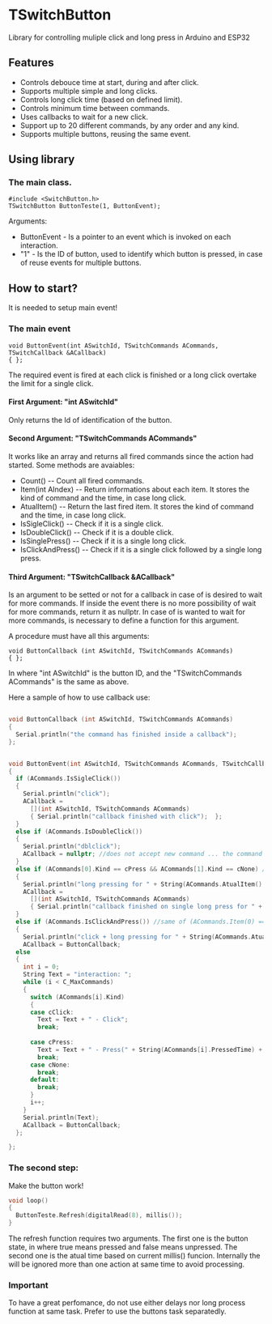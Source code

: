 # TSwitchButton
Library for controlling muliple click and long press in Arduino and ESP32


## Features
- Controls debouce time at start, during and after click.
- Supports multiple simple and long clicks.
- Controls long click time (based on defined limit).
- Controls minimum time between commands.
- Uses callbacks to wait for a new click.
- Support up to 20 different commands, by any order and any kind.
- Supports multiple buttons, reusing the same event.


## Using library

### The main class.

```
#include <SwitchButton.h>
TSwitchButton ButtonTeste(1, ButtonEvent);
```
Arguments:
- ButtonEvent - Is a pointer to an event which is invoked on each interaction. 
- "1" - Is the ID of button, used to identify which button is pressed, in case of reuse events for multiple buttons.

## How to start?
It is needed to setup main event! 


### The main event

```
void ButtonEvent(int ASwitchId, TSwitchCommands ACommands, TSwitchCallback &ACallback)
{ };
```
The required event is fired at each click is finished or a long click overtake the limit for a single click.

#### First Argument: "int ASwitchId" 
Only returns the Id of identification of the button.


#### Second Argument: "TSwitchCommands ACommands"
It works like an array and returns all fired commands since the action had started.
Some methods are avaiables:
  
  - Count() -- Count all fired commands.
  - Item(int AIndex) -- Return informations about each item. It stores the kind of command and the time, in case long click.
  - AtualItem() -- Return the last fired item. It stores the kind of command and the time, in case long click.
  - IsSigleClick() -- Check if it is a single click.
  - IsDoubleClick() -- Check if it is a double click.
  - IsSinglePress() -- Check if it is a single long click.
  - IsClickAndPress() -- Check if it is a single click followed by a single long press.


#### Third Argument: "TSwitchCallback &ACallback"
Is an argument to be setted or not for a callback in case of is desired to wait for more commands.
If inside the event there is no more possibility of wait for more commands, return it as nullptr.
In case of is wanted to wait for more commands, is necessary to define a function for this argument.

A procedure must have all this arguments:
```
void ButtonCallback (int ASwitchId, TSwitchCommands ACommands)
{ };
```
In where "int ASwitchId" is the button ID, and the "TSwitchCommands ACommands" is the same as above.

Here a sample of how to use callback use:


```C++

void ButtonCallback (int ASwitchId, TSwitchCommands ACommands)
{
  Serial.println("the command has finished inside a callback");
};


void ButtonEvent(int ASwitchId, TSwitchCommands ACommands, TSwitchCallback &ACallback)
{  
  if (ACommands.IsSigleClick()) 
  { 
    Serial.println("click"); 
    ACallback =
      [](int ASwitchId, TSwitchCommands ACommands)
      { Serial.println("callback finished with click");  };
  }
  else if (ACommands.IsDoubleClick())
  { 
    Serial.println("dblclick"); 
    ACallback = nullptr; //does not accept new command ... the command already is executed and does not support another stage
  }
  else if (ACommands[0].Kind == cPress && ACommands[1].Kind == cNone) // a single long click
  { 
    Serial.println("long pressing for " + String(ACommands.AtualItem().PressedTime)); 
    ACallback =
      [](int ASwitchId, TSwitchCommands ACommands)
      { Serial.println("callback finished on single long press for " + String(ACommands.AtualItem().PressedTime)); };
  }
  else if (ACommands.IsClickAndPress()) //same of (ACommands.Item(0) == cClick && ACommands.Item(1) == cPress && ACommands.Item(3) == cNone)
  { 
    Serial.println("click + long pressing for " + String(ACommands.AtualItem().PressedTime)); 
    ACallback = ButtonCallback;
  else
  { 
    int i = 0;
    String Text = "interaction: ";
    while (i < C_MaxCommands)
    {  
      switch (ACommands[i].Kind)
      {
      case cClick:
        Text = Text + " - Click";
        break;
      
      case cPress:
        Text = Text + " - Press(" + String(ACommands[i].PressedTime) + "%)";
        break;
      case cNone: 
        break;
      default:
        break;
      }    
      i++;
    }    
    Serial.println(Text); 
    ACallback = ButtonCallback;
  };

};
```

### The second step:
Make the button work!

```C++
void loop()
{
  ButtonTeste.Refresh(digitalRead(8), millis());  
}
```
The refresh function requires two arguments. The first one is the button state, in where true means pressed and false means unpressed. The second one is the atual time based on current millis() funcion. Internally the will be ignored more than one action at same time to avoid processing.

### Important
To have a great perfomance, do not use either delays nor long process function at same task. Prefer to use the buttons task separatedly.



